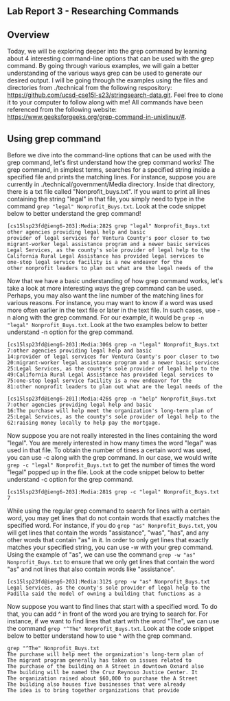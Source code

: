 ## Lab Report 3 - Researching Commands

## Overview
Today, we will be exploring deeper into the grep command by learning about 4 interesting command-line options that can be used with the grep command. By going through various examples, we will gain a better understanding of the various ways grep can be used to generate our desired output. I will be going through the examples using the files and directories from ./technical from the following respository: https://github.com/ucsd-cse15l-s23/stringsearch-data.git. Feel free to clone it to your computer to follow along with me! All commands have been referenced from the following website: https://www.geeksforgeeks.org/grep-command-in-unixlinux/#. 

## Using grep command
Before we dive into the command-line options that can be used with the grep command, let's first understand how the grep command works! The grep command, in simplest terms, searches for a specified string inside a specified file and prints the matching lines. For instance, suppose you are currently in ./technical/government/Media directory. Inside that directory, there is a txt file called "Nonprofit_buys.txt". If you want to print all lines containing the string "legal" in that file, you simply need to type in the command `grep "legal" Nonprofit_Buys.txt`. Look at the code snippet below to better understand the grep command!

```
[cs15lsp23fd@ieng6-203]:Media:282$ grep "legal" Nonprofit_Buys.txt
other agencies providing legal help and basic
provider of legal services for Ventura County's poor closer to two 
migrant-worker legal assistance program and a newer basic services
Legal Services, as the county's sole provider of legal help to the
California Rural Legal Assistance has provided legal services to
one-stop legal service facility is a new endeavor for the
other nonprofit leaders to plan out what are the legal needs of the
```

Now that we have a basic understanding of how grep command works, let's take a look at more interesting ways the grep command can be used. Perhaps, you may also want the line number of the matching lines for various reasons. For instance, you may want to know if a word was used more often earlier in the text file or later in the text file. In such cases, use -n along with the grep command. For our example, it would be `grep -n "legal" Nonprofit_Buys.txt`. Look at the two examples below to better understand -n option for the grep command. 

```
[cs15lsp23fd@ieng6-203]:Media:306$ grep -n "legal" Nonprofit_Buys.txt
7:other agencies providing legal help and basic
14:provider of legal services for Ventura County's poor closer to two
20:migrant-worker legal assistance program and a newer basic services
25:Legal Services, as the county's sole provider of legal help to the
49:California Rural Legal Assistance has provided legal services to
75:one-stop legal service facility is a new endeavor for the
81:other nonprofit leaders to plan out what are the legal needs of the
```

```
[cs15lsp23fd@ieng6-201]:Media:426$ grep -n "help" Nonprofit_Buys.txt
7:other agencies providing legal help and basic
16:The purchase will help meet the organization's long-term plan of
25:Legal Services, as the county's sole provider of legal help to the
62:raising money locally to help pay the mortgage.
```

Now suppose you are not really interested in the lines containing the word "legal". You are merely interested in how many times the word "legal" was used in that file. To obtain the number of times a certain word was used, you can use -c along with the grep command. In our case, we would write `grep -c "legal" Nonprofit_Buys.txt` to get the number of times the word "legal" popped up in the file. Look at the code snippet below to better understand -c option for the grep command. 

```
[cs15lsp23fd@ieng6-203]:Media:281$ grep -c "legal" Nonprofit_Buys.txt
7
```

While using the regular grep command to search for lines with a certain word, you may get lines that do not contain words that exactly matches the specified word. For instance, if you do `grep "as" Nonprofit_Buys.txt`, you will get lines that contain the words "assistance", "was", "has", and any other words that contain "as" in it. In order to only get lines that exactly matches your specified string, you can use -w with your grep command. Using the example of "as", we can use the command `grep -w "as" Nonprofit_Buys.txt` to ensure that we only get lines that contain the word "as" and not lines that also contain words like "assistance". 

```
[cs15lsp23fd@ieng6-203]:Media:312$ grep -w "as" Nonprofit_Buys.txt
Legal Services, as the county's sole provider of legal help to the
Padilla said the model of owning a building that functions as a
```

Now suppose you want to find lines that start with a specified word. To do that, you can add ^ in front of the word you are trying to search for. For instance, if we want to find lines that start with the word "The", we can use the command `grep "^The" Nonprofit_Buys.txt`. Look at the code snippet below to better understand how to use ^ with the grep command. 


```
grep "^The" Nonprofit_Buys.txt
The purchase will help meet the organization's long-term plan of
The migrant program generally has taken on issues related to
The purchase of the building on A Street in downtown Oxnard also
The building will be named the Cruz Reynoso Justice Center. It
The organization raised about $60,000 to purchase the A Street
The building also houses five businesses that were already
The idea is to bring together organizations that provide
```

